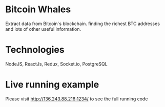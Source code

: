 # Bitcoin Whales
Extract data from Bitcoin`s blockchain. finding the richest BTC addresses and lots of other useful information.

# Technologies
NodeJS, ReactJs, Redux, Socket.io, PostgreSQL

# Live running example
Please visit http://136.243.88.216:1234/ to see the full running code
